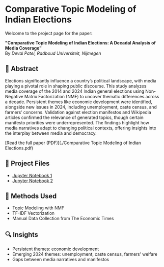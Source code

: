 # Comparative Topic Modeling of Indian Elections

Welcome to the project page for the paper:

**"Comparative Topic Modeling of Indian Elections: A Decadal Analysis of Media Coverage"**  
By *Deval Patel, Radboud Universiteit, Nijmegen*

## 📄 Abstract
Elections significantly influence a country’s political landscape, with media playing a pivotal role in shaping public discourse. This study analyzes media coverage of the 2014 and 2024 Indian general elections using Non-Negative Matrix Factorization (NMF) to uncover thematic differences across a decade. Persistent themes like economic development were identified, alongside new issues in 2024, including unemployment, caste census, and farmers’ concerns. Validation against election manifestos and Wikipedia articles confirmed the relevance of generated topics, though certain manifesto priorities were underrepresented. The findings highlight how media narratives adapt to changing political contexts, offering insights into the interplay between media and democracy.

[Read the full paper (PDF)](./Comparative Topic Modeling of Indian Elections.pdf)

## 📂 Project Files

- [Jupyter Notebook 1](./2014.ipynb)
- [Jupyter Notebook 2](./2024.ipynb)

## 🧠 Methods Used

- Topic Modeling with NMF
- TF-IDF Vectorization
- Manual Data Collection from The Economic Times

## 🔍 Insights

- Persistent themes: economic development
- Emerging 2024 themes: unemployment, caste census, farmers' welfare
- Gaps between media narratives and manifestos
